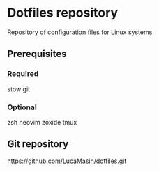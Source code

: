 # Dotfiles repository
Repository of configuration files for Linux systems

## Prerequisites
### Required
stow
git

### Optional
zsh
neovim
zoxide
tmux


## Git repository
https://github.com/LucaMasin/dotfiles.git
